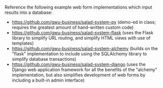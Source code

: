 Reference the following
 example web form implementations
  which input results into a database:

 + https://github.com/gwu-business/salad-system-py (demo-ed in class; requires the greatest amount of hand-written custom code)
 + https://github.com/gwu-business/salad-system-flask (uses the Flask library to simplify URL routing, and simplify HTML views with use of templates)
 + https://github.com/gwu-business/salad-system-alchemy (builds on the "flask" implementation to include using the SQLAlchemy library to simplify database transactions)
 + https://github.com/gwu-business/salad-system-django (uses the Django web application framework for all the benefits of the "alchemy" implementation, but also simplifies development of web forms by including a built-in admin interface)
